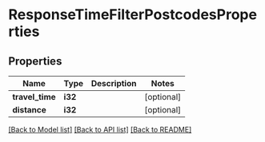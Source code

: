# ResponseTimeFilterPostcodesProperties

## Properties
Name | Type | Description | Notes
------------ | ------------- | ------------- | -------------
**travel_time** | **i32** |  | [optional] 
**distance** | **i32** |  | [optional] 

[[Back to Model list]](../README.md#documentation-for-models) [[Back to API list]](../README.md#documentation-for-api-endpoints) [[Back to README]](../README.md)


